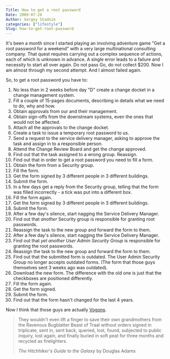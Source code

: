 ```yaml
---
Title: How to get a root password
Date: 2009-07-26
Author: Sergey Stadnik
categories: ["lifestyle"]
Slug: how-to-get-root-password
---
```


It's been a month since I started playing an involving adventure game
"Get a root password for a weekend" with a very large multinational
consulting company. That quest requires carrying out a complex sequence of actions, each of which is unknown in advance. A single error leads to a failure and necessity to start all over again. Do not pass Go, do not collect $200.
Now I am almost through my second attempt. And I almost failed again.

So, to get a root password you have to:

1.  No less than in 2 weeks before day "D" create a change docket in
    a change management system.
1.  Fill a couple of 15-pages documents, describing in details what we
    need to do, why and how.
1.  Obtain approvals from our and their management.
1.  Obtain sign-offs from the downstream systems, even the ones that
    would not be affected.
1.  Attach all the approvals to the change docket.
1.  Create a task to issue a temporary root password to us.
1.  Send a request to the service delivery manager, asking to approve
    the task and assign in to a responsible person.
1.  Attend the Change Review Board and get the change approved.
1.  Find out that the task assigned to a wrong group. Reassign.
1.  Find out that in order to get a root password you need to fill a
    form.
1.  Obtain the form from a Security group.
1.  Fill the form.
1.  Get the form signed by 3 different people in 3 different buildings.
1.  Submit the form.
1.  In a few days get a reply from the Security group, telling that the
    form was filled incorrectly - a tick was put into a different box.
1.  Fill the form again.
1.  Get the form signed by 3 different people in 3 different buildings.
1.  Submit the form.
1.  After a few day's silence, start nagging the Service Delivery
    Manager.
1.  Find out that *another* Security group is responsible for granting
    root passwords.
1.  Reassign the task to the new group and forward the form to them.
1.  After a few day's silence, start nagging the Service Delivery
    Manager.
1.  Find out that *yet another* *User Admin Security Group* is
    responsible for granting the root passwords.
1.  Reassign the task to the new group and forward the form to them.
1.  Find out that the submitted form is outdated. The User Admin
    Security Group no longer accepts outdated forms. (The form that
    those guys themselves sent 3 weeks ago was outdated).
1.  Download the new form. The difference with the old one is just that
    the checkboxes are positioned differently.
1.  Fill the form again.
1.  Get the form signed.
1.  Submit the form.
1.  Find out that the form hasn't changed for the last 4 years.

Now I think that those guys are actually [Vogons](https://en.wikipedia.org/wiki/Vogon).

<blockquote>
    <p>They wouldn't even lift a finger to save their own grandmothers from
    the Ravenous Bugblatter Beast of Traal without orders
    signed in triplicate, sent in, sent back, queried, lost, found,
    subjected to public inquiry, lost again, and finally buried in soft peat
    for three months and recycled as firelighters.</p>
    <footer><cite title="The Hitchhiker's Guide to the Galaxy"> The Hitchhiker's Guide to the Galaxy</cite> by Douglas Adams</footer>
</blockquote>